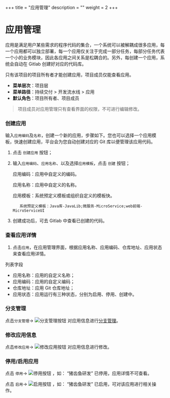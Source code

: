﻿+++
title = "应用管理"
description = ""
weight = 2
+++

# 应用管理
 
应用是满足用户某些需求的程序代码的集合，一个系统可以被解耦成很多应用，每一个应用都可以独立部署，每一个应用仅关注于完成一部分任务，每部分任务代表一个小的业务模块，因此各应用之间关系是松耦合的。另外，每创建一个应用，系统会自动在 Gitlab 创建好对应的代码库。

只有该项目的项目所有者才能创建应用，项目成员仅能查看应用。
  
  - **菜单层次**：项目层
  - **菜单路径**：持续交付 > 开发流水线 > 应用
  - **默认角色**：项目所有者、项目成员
<blockquote class="note">
         项目成员对应用管理只有查看界面的权限，不可进行编辑修改。
      </blockquote>

### 创建应用

输入`应用编码`及`名称`，创建一个新的应用，步骤如下。您也可以选择一个应用模板，快速创建应用，平台会为您自动创建对应的 Git 库以便管理该应用代码。

 1. 点击 `创建应用` 按钮；

 1. 输入`应用编码`、`应用名称`、以及选择`应用模板`，点击 `创建` 按钮；

    应用编码：应用中自定义的编码。

    应用名称：应用中自定义的名称。

    应用模板：系统预定义模板或组织自定义的模板快。


           系统预定义模板：Java库-JavaLib;微服务-MicroService;web前端-MicroServiceUI
      
 1. 创建成功后，可去 Gitlab 中查看已创建的代码。

### 查看应用详情

  1. 点击`应用`，在应用管理界面，根据应用名称、应用编码、仓库地址、应用状态来查看应用详情。

列表字段

 - 应用名称：应用的自定义名称；
 - 应用编码：应用的自定义编码；
 - 仓库地址：应用 Git 仓库地址；
 - 应用状态：应用运行有三种状态，分别为启用、停用、创建中。

### 分支管理

点击`分支管理`→ ![分支管理按钮](/docs/user-guide/development-pipeline/image/分支管理按钮.png) 对应用信息进行[分支管理](../../development-pipeline/branch-management)。

### 修改应用信息

点击`修改应用`→ ![修改应用按钮](/docs/user-guide/development-pipeline/image/修改应用按钮.png) 对应用信息进行修改。

### 停用/启用应用

 点击 `停用`→ ![停用按钮](/docs/user-guide/development-pipeline/image/停用按钮.png) ，如： “猪齿鱼研发” 已停用，应用详情不可查看。 

 点击 `启用`→ ![启用按钮](/docs/user-guide/development-pipeline/image/启用按钮.png) ，如： “猪齿鱼研发” 已启用，可对该应用进行相关操作。
